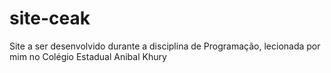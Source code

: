 # site-ceak
Site a ser desenvolvido durante a disciplina de Programação, lecionada por mim no Colégio Estadual Anibal Khury
